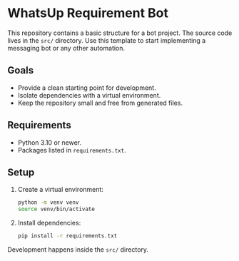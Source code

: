 # WhatsUp Requirement Bot

This repository contains a basic structure for a bot project. The source code lives
in the `src/` directory. Use this template to start implementing a messaging
bot or any other automation.

## Goals
- Provide a clean starting point for development.
- Isolate dependencies with a virtual environment.
- Keep the repository small and free from generated files.

## Requirements
- Python 3.10 or newer.
- Packages listed in `requirements.txt`.

## Setup
1. Create a virtual environment:
   ```bash
   python -m venv venv
   source venv/bin/activate
   ```
2. Install dependencies:
   ```bash
   pip install -r requirements.txt
   ```

Development happens inside the `src/` directory.
